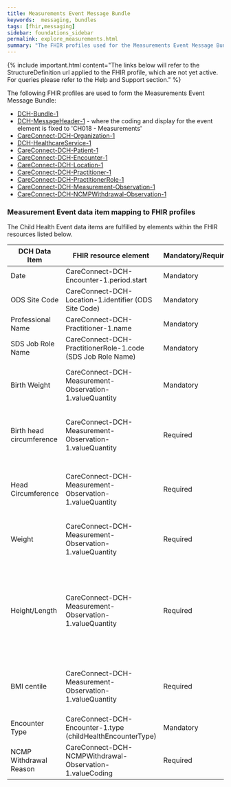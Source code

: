 ```yaml
---
title: Measurements Event Message Bundle
keywords:  messaging, bundles
tags: [fhir,messaging]
sidebar: foundations_sidebar
permalink: explore_measurements.html
summary: "The FHIR profiles used for the Measurements Event Message Bundle"
---
```


{% include important.html content="The links below will refer to the StructureDefinition url applied to the FHIR profile, which are not yet active. For queries please refer to the Help and Support section." %} 

The following FHIR profiles are used to form the Measurements Event Message Bundle:

- [DCH-Bundle-1](https://fhir.nhs.uk/STU3/StructureDefinition/DCH-Bundle-1)
- [DCH-MessageHeader-1](https://fhir.nhs.uk/STU3/StructureDefinition/DCH-MessageHeader-1) - where the coding and display for the event element is fixed to 'CH018 - Measurements'
- [CareConnect-DCH-Organization-1](https://fhir.nhs.uk/STU3/StructureDefinition/CareConnect-DCH-Organization-1)
- [DCH-HealthcareService-1](https://fhir.nhs.uk/STU3/StructureDefinition/DCH-HealthcareService-1)
- [CareConnect-DCH-Patient-1](https://fhir.nhs.uk/STU3/StructureDefinition/CareConnect-DCH-Patient-1)
- [CareConnect-DCH-Encounter-1](https://fhir.nhs.uk/STU3/StructureDefinition/CareConnect-DCH-Encounter-1)
- [CareConnect-DCH-Location-1](https://fhir.nhs.uk/STU3/StructureDefinition/CareConnect-DCH-Location-1)
- [CareConnect-DCH-Practitioner-1](https://fhir.nhs.uk/STU3/StructureDefinition/CareConnect-DCH-Practitioner-1)
- [CareConnect-DCH-PractitionerRole-1](https://fhir.nhs.uk/STU3/StructureDefinition/CareConnect-DCH-PractitionerRole-1) 
- [CareConnect-DCH-Measurement-Observation-1](https://fhir.nhs.uk/STU3/StructureDefinition/CareConnect-DCH-Measurement-Observation-1)
- [CareConnect-DCH-NCMPWithdrawal-Observation-1](https://fhir.nhs.uk/STU3/StructureDefinition/CareConnect-DCH-NCMPWithdrawal-Observation-1)

### Measurement Event data item mapping to FHIR profiles ###

The Child Health Event data items are fulfilled by elements within the FHIR resources listed below.
                                                                                                   
| DCH Data Item            | FHIR resource element                                        | Mandatory/Required/Optional | Note                                                                                                                                                     |
|--------------------------|--------------------------------------------------------------|-----------------------------|----------------------------------------------------------------------------------------------------------------------------------------------------------|
| Date                     | CareConnect-DCH-Encounter-1.period.start                     | Mandatory                   |                                                                                                                                                          |
| ODS Site Code            | CareConnect-DCH-Location-1.identifier (ODS Site Code)        | Mandatory                   |                                                                                                                                                          |
| Professional Name        | CareConnect-DCH-Practitioner-1.name                          | Mandatory                   |                                                                                                                                                          |
| SDS Job Role Name        | CareConnect-DCH-PractitionerRole-1.code (SDS Job Role Name)  | Mandatory                   |                                                                                                                                                          |
| Birth Weight             | CareConnect-DCH-Measurement-Observation-1.valueQuantity      | Mandatory                   | SNOMED CT representation: 364589006 with preferred term 'Birth weight'                                                                                   |
| Birth head circumference | CareConnect-DCH-Measurement-Observation-1.valueQuantity      | Required                    | SNOMED CT representation: 169876006 with preferred term 'Birth head circumference'                                                                       |
| Head Circumference       | CareConnect-DCH-Measurement-Observation-1.valueQuantity      | Required                    | SNOMED CT representation: 363812007 with preferred term 'Head circumference'                                                                             |
| Weight                   | CareConnect-DCH-Measurement-Observation-1.valueQuantity      | Required                    | SNOMED CT representation: 27113001 with preferred term 'Body weight'                                                                                     |
| Height/Length            | CareConnect-DCH-Measurement-Observation-1.valueQuantity      | Required                    | SNOMED CT representation: 50373000 with preferred term 'Body height measure' OR SNOMED CT representation: 248334005 with preferred term 'Length of body' |
| BMI centile              | CareConnect-DCH-Measurement-Observation-1.valueQuantity      | Required                    | SNOMED CT representation: 896691000000102 with preferred term 'Child body mass index centile'                                                            |
| Encounter Type           | CareConnect-DCH-Encounter-1.type (childHealthEncounterType)  | Mandatory                   |                                                                                                                                                          |
| NCMP Withdrawal Reason   | CareConnect-DCH-NCMPWithdrawal-Observation-1.valueCoding     | Required                    |                                                                                                                                                          |